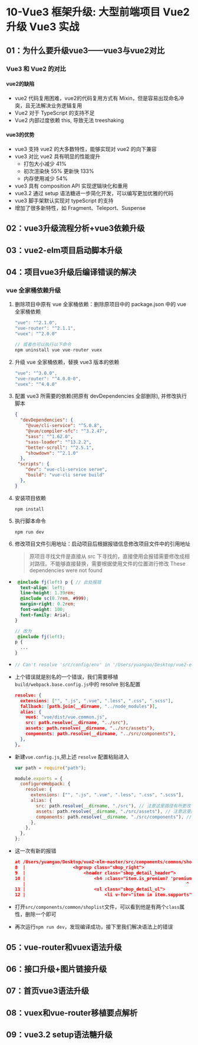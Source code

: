 # 10-Vue3 框架升级: 大型前端项目 Vue2 升级 Vue3 实战

## 01：为什么要升级vue3——vue3与vue2对比

### Vue3 和 Vue2 的对比

#### vue2的缺陷

* vue2 代码复用困难，vue2的代码复用方式有 Mixin，但是容易出现命名冲突，且无法解决业务逻辑复用
* Vue2 对于 TypeScript 的支持不足
* Vue2 内部过度依赖 this, 导致无法 treeshaking

#### vue3的优势

* vue3 支持 vue2 的大多数特性，能够实现对 vue2 的向下兼容
* vue3 对比 vue2 具有明显的性能提升
  * 打包大小减少 41%
  * 初次渲染快 55% 更新快 133%
  * 内存使用减少 54%
* vue3 具有 composition API 实现逻辑块化和重用
* vue3.2 通过 setup 语法糖进一步简化开发，可以编写更加优雅的代码
* vue3 脚手架默认实现对 typeScript 的支持
* 增加了很多新特性，如 Fragment、Teleport、Suspense

## 02：vue3升级流程分析+vue3依赖升级

## 03：vue2-elm项目启动脚本升级

## 04：项目vue3升级后编译错误的解决

### vue 全家桶依赖升级

1. 删除项目中原有 vue 全家桶依赖：删除原项目中的 package.json 中的 vue 全家桶依赖

   ```javascript
   "vue": "^2.1.0",
   "vue-router": "^2.1.1",
   "vuex": "^2.0.0"
   
   // 或者也可以执行以下命令
   npm uninstall vue vue-router vuex
   ```

2. 升级 vue 全家桶依赖，替换 vue3 版本的依赖

   ```javascript
   "vue": "^3.0.0",
   "vue-router": "^4.0.0-0",
   "vuex": "^4.0.0"
   ```

3. 配置 vue3 所需要的依赖(把原有 devDependencies 全部删除), 并修改执行脚本

   ```json
   {
     "devDependencies": {
       "@vue/cli-service": "^5.0.8",
       "@vue/compiler-sfc": "^3.2.47",
       "sass": "^1.62.0",
       "sass-loader": "^13.2.2",
       "better-scroll": "^2.5.1",
       "showdown": "^2.1.0"
     },
    "scripts": {
       "dev": "vue-cli-service serve",
       "build": "vue-cli serve build"
     },
   }
   ```

4. 安装项目依赖

   ```shell
   npm install 
   ```

5. 执行脚本命令

   ```shell
   npm run dev
   ```

6. 修改项目文件引用地址：启动项目后根据报错信息修改项目文件中的引用地址

   > 原项目寻找文件是直接从 src 下寻找的，直接使用会报错需要修改成相对路径。不能够直接替换，需要根据使用文件的位置进行修改 These dependencies were not found

* ```scss
   @include fj(left) p { // 此处报错
    text-align: left;
    line-height: 1.39rem;
    @include sc(0.7rem, #999);
    margin-right: 0.2rem;
    font-weight: 100;
    font-family: Arial;
  }
  
  // 改为
   @include fj(left);
  p { 
    ...
  }
  ```

* ```javascript
  // Can't resolve 'src/config/env' in '/Users/yuangao/Desktop/vue2-elm-master/src/store'
  ```

* 上个错误就是别名的一个错误，我们需要移植`build/webpack.base.config.js`中的 resolve 别名配置

  ```json
  resolve: {
    extensions: ["", ".js", ".vue", ".less", ".css", ".scss"],
    fallback: [path.join(__dirname, "../node_modules")],
    alias: {
      vue$: "vue/dist/vue.common.js",
      src: path.resolve(__dirname, "../src"),
      assets: path.resolve(__dirname, "../src/assets"),
      components: path.resolve(__dirname, "../src/components"),
    },
  },
  ```

* 新建`vue.config.js`,把上述 `resolve` 配置粘贴进入

  ```javascript
  var path = require("path");
  
  module.exports = {
    configureWebpack: {
      resolve: {
        extensions: ["", ".js", ".vue", ".less", ".css", ".scss"],
        alias: {
          src: path.resolve(__dirname, "./src"), // 注意这里路径有所更改
          assets: path.resolve(__dirname, "./src/assets"), // 注意这里路径有所更改
          components: path.resolve(__dirname, "./src/components"), // 注意这里路径有所更改
        },
      },
    },
  };
  ```

* 这一次有新的报错

  ```json
  at /Users/yuangao/Desktop/vue2-elm-master/src/components/common/shoplist.vue:10:60
  8  |  				<hgroup class="shop_right">
  9  |  					<header class="shop_detail_header">
  10 |  						<h4 :class="item.is_premium? 'premium': ''" class="" class="shop_title ellipsis">{{item.name}}</h4>
     |                                                             ^
  11 |  						<ul class="shop_detail_ul">
  12 |  							<li v-for="item in item.supports" :key="item.id" class="supports">{{item.icon_name}}</li>
  ```

* 打开`src/components/common/shoplist`文件，可以看到他是有两个`class`属性，删除一个即可

* 再次运行`npm run dev`，发现编译成功，接下里我们解决语法上的错误

## 05：vue-router和vuex语法升级



## 06：接口升级+图片链接升级

## 07：首页vue3语法升级

## 08：vuex和vue-router移植要点解析

## 09：vue3.2 setup语法糖升级  

